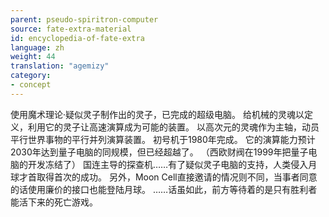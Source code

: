 ```yaml
---
parent: pseudo-spiritron-computer
source: fate-extra-material
id: encyclopedia-of-fate-extra
language: zh
weight: 44
translation: "agemizy"
category:
- concept
---
```


使用魔术理论·疑似灵子制作出的灵子，已完成的超级电脑。
给机械的灵魂以定义，利用它的灵子让高速演算成为可能的装置。
以高次元的灵魂作为主轴，动员平行世界事物的平行并列演算装置。
初号机于1980年完成。
它的演算能力预计2030年达到量子电脑的同规模，但已经超越了。
（西欧财阀在1999年把量子电脑的开发冻结了）
国连主导的探查机……有了疑似灵子电脑的支持，人类侵入月球才首取得首次的成功。
另外，Moon Cell直接邀请的情况则不同，当事者同意的话使用廉价的接口也能登陆月球。
……话虽如此，前方等待着的是只有胜利者能活下来的死亡游戏。

